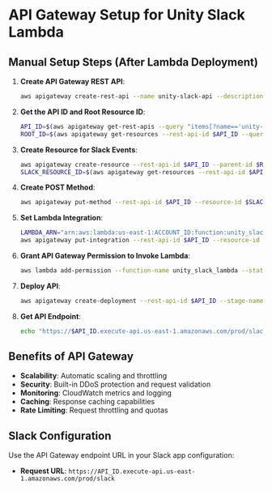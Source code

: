 # API Gateway Setup for Unity Slack Lambda

## Manual Setup Steps (After Lambda Deployment)

1. **Create API Gateway REST API**:
   ```bash
   aws apigateway create-rest-api --name unity-slack-api --description "Unity Slack Bot API"
   ```

2. **Get the API ID and Root Resource ID**:
   ```bash
   API_ID=$(aws apigateway get-rest-apis --query "items[?name=='unity-slack-api'].id" --output text)
   ROOT_ID=$(aws apigateway get-resources --rest-api-id $API_ID --query "items[?path=='/'].id" --output text)
   ```

3. **Create Resource for Slack Events**:
   ```bash
   aws apigateway create-resource --rest-api-id $API_ID --parent-id $ROOT_ID --path-part slack
   SLACK_RESOURCE_ID=$(aws apigateway get-resources --rest-api-id $API_ID --query "items[?pathPart=='slack'].id" --output text)
   ```

4. **Create POST Method**:
   ```bash
   aws apigateway put-method --rest-api-id $API_ID --resource-id $SLACK_RESOURCE_ID --http-method POST --authorization-type NONE
   ```

5. **Set Lambda Integration**:
   ```bash
   LAMBDA_ARN="arn:aws:lambda:us-east-1:ACCOUNT_ID:function:unity_slack_lambda"
   aws apigateway put-integration --rest-api-id $API_ID --resource-id $SLACK_RESOURCE_ID --http-method POST --type AWS_PROXY --integration-http-method POST --uri "arn:aws:apigateway:us-east-1:lambda:path/2015-03-31/functions/$LAMBDA_ARN/invocations"
   ```

6. **Grant API Gateway Permission to Invoke Lambda**:
   ```bash
   aws lambda add-permission --function-name unity_slack_lambda --statement-id apigateway-invoke --action lambda:InvokeFunction --principal apigateway.amazonaws.com --source-arn "arn:aws:execute-api:us-east-1:ACCOUNT_ID:$API_ID/*/*"
   ```

7. **Deploy API**:
   ```bash
   aws apigateway create-deployment --rest-api-id $API_ID --stage-name prod
   ```

8. **Get API Endpoint**:
   ```bash
   echo "https://$API_ID.execute-api.us-east-1.amazonaws.com/prod/slack"
   ```

## Benefits of API Gateway

- **Scalability**: Automatic scaling and throttling
- **Security**: Built-in DDoS protection and request validation
- **Monitoring**: CloudWatch metrics and logging
- **Caching**: Response caching capabilities
- **Rate Limiting**: Request throttling and quotas

## Slack Configuration

Use the API Gateway endpoint URL in your Slack app configuration:
- **Request URL**: `https://API_ID.execute-api.us-east-1.amazonaws.com/prod/slack`
